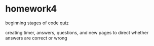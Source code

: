 # homework4


beginning stages of code quiz

creating timer, answers, questions, and new pages to direct whether answers are correct or wrong